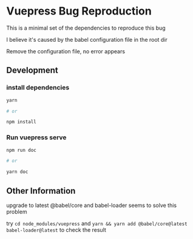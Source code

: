 # Vuepress Bug Reproduction

This is a minimal set of the dependencies to reproduce this bug

I believe it's caused by the babel configuration file in the root dir

Remove the configuration file, no error appears

## Development

### install dependencies

``` sh
yarn

# or

npm install
```

### Run vuepress serve

``` sh
npm run doc

# or

yarn doc
```

## Other Information

upgrade to latest @babel/core and babel-loader seems to solve this problem

try `cd node_modules/vuepress` and `yarn && yarn add @babel/core@latest babel-loader@latest` to check the result